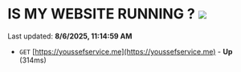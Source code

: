 # IS MY WEBSITE RUNNING ? [![](https://img.shields.io/static/v1?label=Sponsor&message=%E2%9D%A4&logo=GitHub&color=%23fe8e86)](https://github.com/sponsors/Youssef-Lehmam)

Last updated: **8/6/2025, 11:14:59 AM**

- `GET` [https://youssefservice.me](https://youssefservice.me) - **Up** (314ms)
